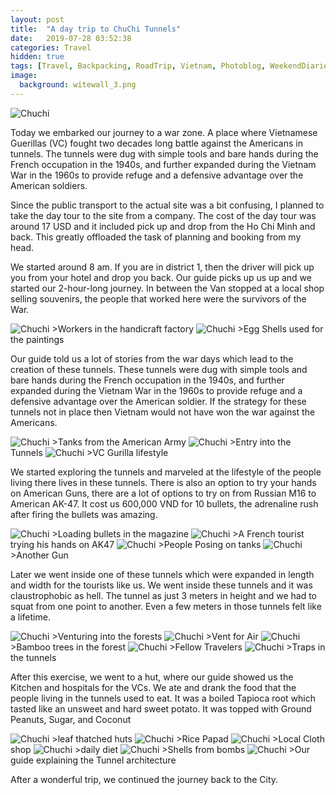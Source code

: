 ```yaml
---
layout: post
title:  "A day trip to ChuChi Tunnels"
date:   2019-07-28 03:52:38
categories: Travel
hidden: true
tags: [Travel, Backpacking, RoadTrip, Vietnam, Photoblog, WeekendDiaries]
image:
  background: witewall_3.png
---
```

<img src="https://i.imgur.com/6HBympV.jpg" alt="Chuchi">

Today we embarked our journey to a war zone. A place where Vietnamese Guerillas (VC) fought two decades long battle against the Americans in tunnels. The tunnels were dug with simple tools and bare hands during the French occupation in the 1940s, and further expanded during the Vietnam War in the 1960s to provide refuge and a defensive advantage over the American soldiers.

Since the public transport to the actual site was a bit confusing, I planned to take the day tour to the site from a company. The cost of the day tour was around 17 USD and it included pick up and drop from the Ho Chi Minh and back.
This greatly offloaded the task of planning and booking from my head.

We started around 8 am. If you are in district 1, then the driver will pick up you from your hotel and drop you back. Our guide picks up us up and we started our 2-hour-long journey. In between the Van stopped at a local shop selling souvenirs, the people that worked here were the survivors of the War.

<img src="https://i.imgur.com/i0DAsJu.jpg" alt="Chuchi">
>Workers in the handicraft factory

<img src="https://i.imgur.com/QofetNJ.jpg" alt="Chuchi">
>Egg Shells used for the paintings

Our guide told us a lot of stories from the war days which lead to the creation of these tunnels. These tunnels were dug with simple tools and bare hands during the French occupation in the 1940s, and further expanded during the Vietnam War in the 1960s to provide refuge and a defensive advantage over the American soldier. If the strategy for these tunnels not in place then Vietnam would not have won the war against the Americans.

<img src="https://i.imgur.com/43Oqgyg.jpg" alt="Chuchi">
>Tanks from the American Army

<img src="https://i.imgur.com/PdZRD5K.jpg" alt="Chuchi">
>Entry into the Tunnels

<img src="https://i.imgur.com/scBQqAG.jpg" alt="Chuchi">
>VC Gurilla lifestyle

We started exploring the tunnels and marveled at the lifestyle of the people living there lives in these tunnels. There is also an option to try your hands on American Guns, there are a lot of options to try on from Russian M16 to American AK-47. It cost us 600,000 VND for 10 bullets, the adrenaline rush after firing the bullets was amazing.

<img src="https://i.imgur.com/ajv2bRb.jpg" alt="Chuchi">
>Loading bullets in the magazine

<img src="https://i.imgur.com/yNqqWAv.jpg" alt="Chuchi">
>A French tourist trying his hands on AK47

<img src="https://i.imgur.com/5PdVTB6.jpg" alt="Chuchi">
>People Posing on tanks

<img src="https://i.imgur.com/JlQPYeh.jpg" alt="Chuchi">
>Another Gun

Later we went inside one of these tunnels which were expanded in length and width for the tourists like us. We went inside these tunnels and it was claustrophobic as hell. The tunnel as just 3 meters in height and we had to squat from one point to another. Even a few meters in those tunnels felt like a lifetime.

<img src="https://i.imgur.com/3SCEdVT.jpg" alt="Chuchi">
>Venturing into the forests

<img src="https://i.imgur.com/5sp72Kr.jpg" alt="Chuchi">
>Vent for Air

<img src="https://i.imgur.com/aT97eYU.jpg" alt="Chuchi">
>Bamboo trees in the forest

<img src="https://i.imgur.com/ifhIV3F.jpg" alt="Chuchi">
>Fellow Travelers

<img src="https://i.imgur.com/fu2vcT4.jpg" alt="Chuchi">
>Traps in the tunnels

After this exercise, we went to a hut, where our guide showed us the Kitchen and hospitals for the VCs. We ate and drank the food that the people living in the tunnels used to eat. It was a boiled Tapioca root which tasted like an unsweet and hard sweet potato. It was topped with Ground Peanuts, Sugar, and Coconut

<img src="https://i.imgur.com/9NAErog.jpg" alt="Chuchi">
>leaf thatched huts

<img src="https://i.imgur.com/meO3vwT.jpg" alt="Chuchi">
>Rice Papad

<img src="https://i.imgur.com/mZ3BAuI.jpg" alt="Chuchi">
>Local Cloth shop

<img src="https://i.imgur.com/pRhJAig.jpg" alt="Chuchi">
>daily diet

<img src="https://i.imgur.com/4jmRTXh.jpg" alt="Chuchi">
>Shells from bombs

<img src="https://i.imgur.com/E34abMi.jpg" alt="Chuchi">
>Our guide explaining the Tunnel architecture

After a wonderful trip, we continued the journey back to the City.
